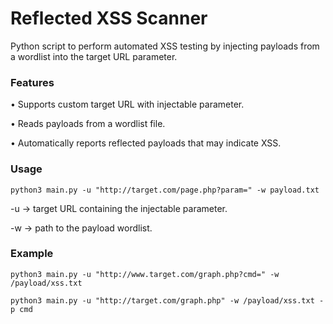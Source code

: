 # Reflected XSS Scanner

Python script to perform automated XSS testing by injecting payloads from a wordlist into the target URL parameter.

### Features

• Supports custom target URL with injectable parameter.

• Reads payloads from a wordlist file.

• Automatically reports reflected payloads that may indicate XSS.

### Usage

```
python3 main.py -u "http://target.com/page.php?param=" -w payload.txt
```
-u → target URL containing the injectable parameter.

-w → path to the payload wordlist.


### Example

```
python3 main.py -u "http://www.target.com/graph.php?cmd=" -w /payload/xss.txt
```

```
python3 main.py -u "http://target.com/graph.php" -w /payload/xss.txt -p cmd
```








